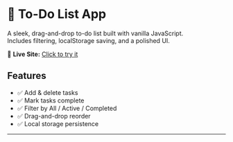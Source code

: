 # 📝 To-Do List App

A sleek, drag-and-drop to-do list built with vanilla JavaScript.  
Includes filtering, localStorage saving, and a polished UI.

🔗 **Live Site:** [Click to try it](https://harryfarmer.github.io/todo-app/)

## Features
- ✅ Add & delete tasks
- ✅ Mark tasks complete
- ✅ Filter by All / Active / Completed
- ✅ Drag-and-drop reorder
- ✅ Local storage persistence

---
